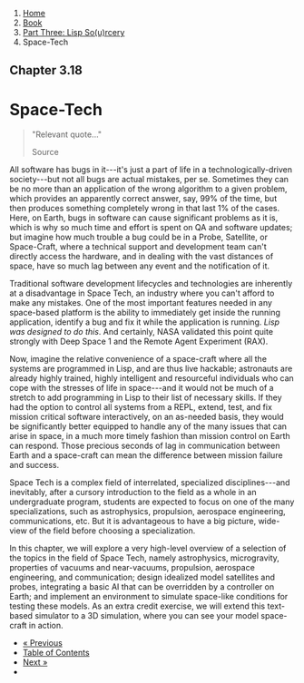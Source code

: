 <ol class="breadcrumb">
  <li><a href="/">Home</a></li>
  <li><a href="/book/">Book</a></li>
  <li><a href="/book/3-0-0-overview/">Part Three: Lisp So(u)rcery</a></li>
  <li class="active">Space-Tech</li>
</ol>

## Chapter 3.18

# Space-Tech

> "Relevant quote..."
> <footer>Source</footer>

All software has bugs in it---it's just a part of life in a technologically-driven society---but not all bugs are actual mistakes, per se. Sometimes they can be no more than an application of the wrong algorithm to a given problem, which provides an apparently correct answer, say, 99% of the time, but then produces something completely wrong in that last 1% of the cases.  Here, on Earth, bugs in software can cause significant problems as it is, which is why so much time and effort is spent on QA and software updates; but imagine how much trouble a bug could be in a Probe, Satellite, or Space-Craft, where a technical support and development team can't directly access the hardware, and in dealing with the vast distances of space, have so much lag between any event and the notification of it.

Traditional software development lifecycles and technologies are inherently at a disadvantage in Space Tech, an industry where you can't afford to make any mistakes.  One of the most important features needed in any space-based platform is the ability to immediately get inside the running application, identify a bug and fix it while the application is running.  *Lisp was designed to do this*.  And certainly, NASA validated this point quite strongly with Deep Space 1 and the Remote Agent Experiment (RAX).

Now, imagine the relative convenience of a space-craft where all the systems are programmed in Lisp, and are thus live hackable; astronauts are already highly trained, highly intelligent and resourceful individuals who can cope with the stresses of life in space---and it would not be much of a stretch to add programming in Lisp to their list of necessary skills.  If they had the option to control all systems from a REPL, extend, test, and fix mission critical software interactively, on an as-needed basis, they would be significantly better equipped to handle any of the many issues that can arise in space, in a much more timely fashion than mission control on Earth can respond.  Those precious seconds of lag in communication between Earth and a space-craft can mean the difference between mission failure and success.

Space Tech is a complex field of interrelated, specialized disciplines---and inevitably, after a cursory introduction to the field as a whole in an undergraduate program, students are expected to focus on one of the many specializations, such as astrophysics, propulsion, aerospace engineering, communications, etc.  But it is advantageous to have a big picture, wide-view of the field before choosing a specialization.

In this chapter, we will explore a very high-level overview of a selection of the topics in the field of Space Tech, namely astrophysics, microgravity, properties of vacuums and near-vacuums, propulsion, aerospace engineering, and communication; design idealized model satellites and probes, integrating a basic AI that can be overridden by a controller on Earth; and implement an environment to simulate space-like conditions for testing these models.  As an extra credit exercise, we will extend this text-based simulator to a 3D simulation, where you can see your model space-craft in action.

<ul class="pager">
  <li class="previous"><a href="/book/3-17-0-robotics/">&laquo; Previous</a></li>
  <li><a href="/book/">Table of Contents</a></li>
  <li class="next"><a href="/book/3-19-0-neurotech/">Next &raquo;</a><li>
</ul>
